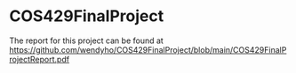 # COS429FinalProject

The report for this project can be found at https://github.com/wendyho/COS429FinalProject/blob/main/COS429FinalProjectReport.pdf
